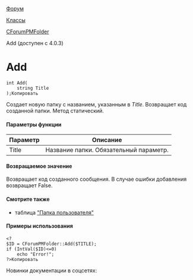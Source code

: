 [Форум](/api_help/forum/index.php)

[Классы](/api_help/forum/developer/index.php)

[CForumPMFolder](/api_help/forum/developer/cforumpmfolder/index.php)

Add (доступен с 4.0.3)

Add
===

```
int Add(
	string Title 
);Копировать
```

Создает новую папку с названием, указанным в *Title*. Возвращает код созданной папки. Метод статический.

#### Параметры функции

| Параметр | Описание |
| --- | --- |
| Title | Название папки. Обязательный параметр. |

#### Возвращаемое значение

Возвращает код созданного сообщения. В случае ошибки добавления возвращает False.

#### Смотрите также

* таблица ["Папка пользователя"](/api_help/forum/fields.php#cforumpmfolder)

#### Примеры использования

```
<?
$ID = CForumPMFolder::Add($TITLE);
if (IntVal($ID)<=0)
	echo "Error!";
?>Копировать
```

Новинки документации в соцсетях: